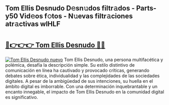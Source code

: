 ## Tom Ellis Desnudo D𝚎sn𝚞dos filtr𝚊dos - Parts-y50 Vid𝚎os f𝚘tos - N𝚞evas filtr𝚊ciones atr𝚊ctivas wlHLF

# <h2><a href="http://mb5rdr.tromn.icu/?c=Tom+Ellis+Desnudo">🔗👉👉👉 Tom Ellis Desnudo 🔗🔗</a></h2>

[![Tom Ellis Desnudo nuevo](https://i.imgur.com/pEAQMta.gif)](http://mb5rdr.tromn.icu/?c=Tom+Ellis+Desnudo)
Tom Ellis Desnudo, una persona multifacética y polémica, desafía la descripción simple. Su estilo distintivo de comunicación en línea ha cautivado y provocado críticas, generando debates sobre ética, individualidad y las complejidades de las sociedades digitales. A pesar de la ambigüedad de sus intenciones, su huella en el ámbito digital es imborrable. Con una determinación inquebrantable y un encanto innegable, el impacto de Tom Ellis Desnudo en la comunidad digital es significativo.

